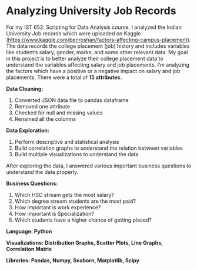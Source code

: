 # Analyzing University Job Records


For my IST 652: Scripting for Data Analysis course, I analyzed the Indian University Job records which were uploaded on Kaggle (https://www.kaggle.com/benroshan/factors-affecting-campus-placement). The data records the college placement (job) history and includes variables like student’s salary, gender, marks, and some other relevant data. My goal in this project is to better analyze their college placement data to understand the variables affecting salary and job placements. I’m analyzing the factors which have a positive or a negative impact on salary and job placements. There were a total of **15 attributes.**

**Data Cleaning:**
1. Converted JSON data file to pandas dataframe
2. Removed one attribute
3. Checked for null and missing values
4. Renamed all the columns

**Data Exploration:**
1. Perform descriptive and statistical analysis
2. Build correlation graphs to understand the relation between variables
3. Build multiple visualizations to understand the data

After exploring the data, I answered various important business questions to understand the data properly.

**Business Questions:**
1. Which HSC stream gets the most salary?
2. Which degree stream students are the most paid?
3. How important is work experience?
4. How important is Specialization?
5. Which students have a higher chance of getting placed?

**Language: Python**

**Visualizations: Distribution Graphs, Scatter Plots, Line Graphs, Correlation Matrix**

**Libraries: Pandas, Numpy, Seaborn, Matplotlib, Scipy**

